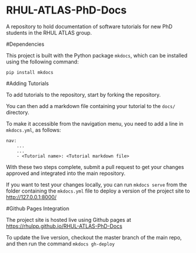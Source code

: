# RHUL-ATLAS-PhD-Docs
A repository to hold documentation of software tutorials for new PhD students in the RHUL ATLAS group.

#Dependencies

This project is built with the Python package `mkdocs`, which can be installed using the following command:

```
pip install mkdocs
```

#Adding Tutorials

To add tutorials to the repository, start by forking the repository. 

You can then add a markdown file containing your tutorial to the `docs/` directory. 

To make it accessible from the navigation menu, you need to add a line in `mkdocs.yml`, as follows:

```
nav:
	...
	...
	- <Tutorial name>: <Tutorial markdown file>
```

With these two steps complete, submit a pull request to get your changes approved and integrated into the main repository.

If you want to test your changes locally, you can run `mkdocs serve` from the folder containing the `mkdocs.yml` file to deploy a version of the project site to http://127.0.0.1:8000/

#Github Pages Integration

The project site is hosted live using Github pages at https://rhulpp.github.io/RHUL-ATLAS-PhD-Docs

To update the live version, checkout the master branch of the main repo, and then run the command `mkdocs gh-deploy`
